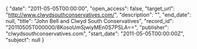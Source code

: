 {
  "date": "2011-05-05T00:00:00", 
  "open_access": false, 
  "target_url": "http://www.clwydsouthconservatives.com/", 
  "description": "", 
  "end_date": null, 
  "title": "John Bell and Clwyd South Conservatives", 
  "record_id": "20110505T000000/8KosoUmSjwiyMEn0S7PSLA==", 
  "publisher": "clwydsouthconservatives.com", 
  "start_date": "2011-05-05T00:00:00Z", 
  "subject": null
}

